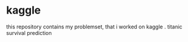 # kaggle

this repository contains my problemset, that i worked on kaggle
 . titanic survival prediction

